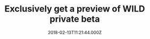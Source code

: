 ---
campaign-uuid: "c-38126421-32ec-42b5-b043-a647c038b4f3"
type: "Offer"
category: "Technology"
date: "2018-02-13T11:21:44.000Z"
end-date: "2018-05-31T23:59:00.000Z"
disable-form: false
is_promoted: false
has_entry_page: false
title: "Exclusively get a preview of WILD private beta"
competition-description: "If you are the kind of person who likes to exercise and\
  \ feel great about yourself. You need to get a exclusive preview of WILD private\
  \ beta. WILD is a London-based startup within the latest Entrepreneur First cohort.\
  \ Their mission is to make people act on their bodies. \r\n<p>To enjoy the glow\
  \ of good health, you must exercise... WILD will track your activities to help you\
  \ train more efficiently and avoid injuries. To enjoy the glow of good health, you\
  \ must exercise.</p>\r\n\r\n<br/>Click on the link and get involved to enjoy a exclusive\
  \ preview of WILD private beta."
banner-img: "https://assets.expresslyapp.com/asset-12bf5a47-5a23-4fa1-b06e-25d34b7c9f52.jpg"
logo-left-href: "http://www.wildnow.co"
logo-left-image: "https://assets.expresslyapp.com/59ca0c1f-d4d8-42ec-bb87-2faddf771131-thumb.png"
logo-left-title: "WILD"
has-winner: false
---